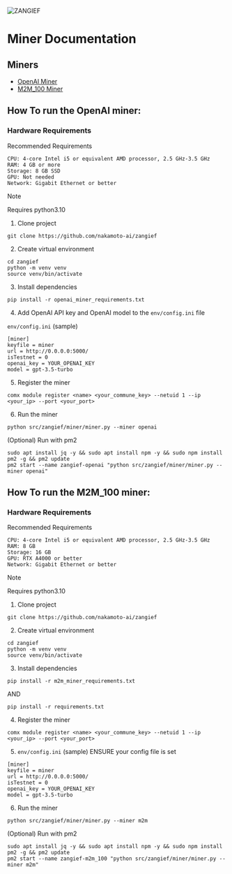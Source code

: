 ![ZANGIEF](images/zangief.png)


# Miner Documentation

## Miners
* [OpenAI Miner](#How-To-run-the-openai-miner)
* [M2M_100 Miner](#How-To-run-the-m2m_100-miner)


## How To run the OpenAI miner:

### Hardware Requirements

 Recommended Requirements

    CPU: 4-core Intel i5 or equivalent AMD processor, 2.5 GHz-3.5 GHz
    RAM: 4 GB or more
    Storage: 8 GB SSD
    GPU: Not needed
    Network: Gigabit Ethernet or better


> [!NOTE]
> Requires python3.10


1) Clone project

`git clone https://github.com/nakamoto-ai/zangief`


2) Create virtual environment

```
cd zangief
python -m venv venv
source venv/bin/activate
```

3) Install dependencies

`pip install -r openai_miner_requirements.txt`

4) Add OpenAI API key and OpenAI model to the `env/config.ini` file

`env/config.ini` (sample)
```
[miner]
keyfile = miner
url = http://0.0.0.0:5000/
isTestnet = 0
openai_key = YOUR_OPENAI_KEY
model = gpt-3.5-turbo
```

5) Register the miner

`comx module register <name> <your_commune_key> --netuid 1 --ip <your_ip> --port <your_port>`

6) Run the miner

```
python src/zangief/miner/miner.py --miner openai
```

(Optional) Run with pm2 

```
sudo apt install jq -y && sudo apt install npm -y && sudo npm install pm2 -g && pm2 update
pm2 start --name zangief-openai "python src/zangief/miner/miner.py --miner openai"
```

## How To run the M2M_100 miner:

### Hardware Requirements


Recommended Requirements

    CPU: 4-core Intel i5 or equivalent AMD processor, 2.5 GHz-3.5 GHz
    RAM: 8 GB
    Storage: 16 GB
    GPU: RTX A4000 or better
    Network: Gigabit Ethernet or better


> [!NOTE]
> Requires python3.10


1) Clone project

`git clone https://github.com/nakamoto-ai/zangief`

2) Create virtual environment

```
cd zangief
python -m venv venv
source venv/bin/activate
```

3) Install dependencies

`pip install -r m2m_miner_requirements.txt`

AND

`pip install -r requirements.txt`

4) Register the miner

`comx module register <name> <your_commune_key> --netuid 1 --ip <your_ip> --port <your_port>`

5) `env/config.ini` (sample) ENSURE your config file is set
```
[miner]
keyfile = miner
url = http://0.0.0.0:5000/
isTestnet = 0
openai_key = YOUR_OPENAI_KEY
model = gpt-3.5-turbo
```

6) Run the miner

```
python src/zangief/miner/miner.py --miner m2m
```

(Optional) Run with pm2 

```
sudo apt install jq -y && sudo apt install npm -y && sudo npm install pm2 -g && pm2 update
pm2 start --name zangief-m2m_100 "python src/zangief/miner/miner.py --miner m2m"
```